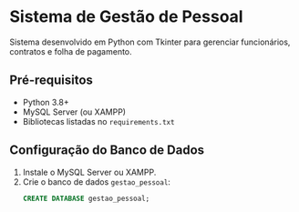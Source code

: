 # Sistema de Gestão de Pessoal

Sistema desenvolvido em Python com Tkinter para gerenciar funcionários, contratos e folha de pagamento.

## Pré-requisitos

- Python 3.8+
- MySQL Server (ou XAMPP)
- Bibliotecas listadas no `requirements.txt`

## Configuração do Banco de Dados

1. Instale o MySQL Server ou XAMPP.
2. Crie o banco de dados `gestao_pessoal`:
   ```sql
   CREATE DATABASE gestao_pessoal;
